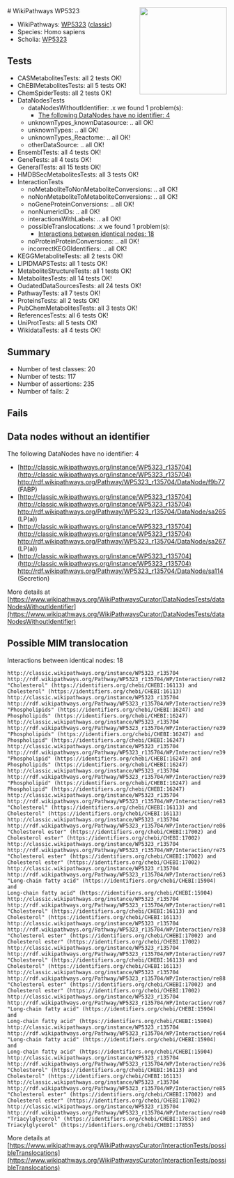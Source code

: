 <img style="float: right; width: 200px" src="https://upload.wikimedia.org/wikipedia/commons/thumb/8/83/Wplogo_with_text_500.png/640px-Wplogo_with_text_500.png" />
# WikiPathways WP5323

* WikiPathways: [WP5323](https://wikipathways.org/pathways/WP5323) ([classic](https://classic.wikipathways.org/instance/WP5323))
* Species: Homo sapiens
* Scholia: [WP5323](https://scholia.toolforge.org/wikipathways/WP5323)
## Tests
* CASMetabolitesTests: all 2 tests OK!
* ChEBIMetabolitesTests: all 5 tests OK!
* ChemSpiderTests: all 2 tests OK!
* DataNodesTests
    * dataNodesWithoutIdentifier: .x we found 1 problem(s):
        * [The following DataNodes have no identifier: 4](#d2d32fa3)
    * unknownTypes_knownDatasource: .. all OK!
    * unknownTypes: .. all OK!
    * unknownTypes_Reactome: .. all OK!
    * otherDataSource: .. all OK!
* EnsemblTests: all 4 tests OK!
* GeneTests: all 4 tests OK!
* GeneralTests: all 15 tests OK!
* HMDBSecMetabolitesTests: all 3 tests OK!
* InteractionTests
    * noMetaboliteToNonMetaboliteConversions: .. all OK!
    * noNonMetaboliteToMetaboliteConversions: .. all OK!
    * noGeneProteinConversions: .. all OK!
    * nonNumericIDs: .. all OK!
    * interactionsWithLabels: .. all OK!
    * possibleTranslocations: .x we found 1 problem(s):
        * [Interactions between identical nodes: 18](#661ebef2)
    * noProteinProteinConversions: .. all OK!
    * incorrectKEGGIdentifiers: .. all OK!
* KEGGMetaboliteTests: all 2 tests OK!
* LIPIDMAPSTests: all 1 tests OK!
* MetaboliteStructureTests: all 1 tests OK!
* MetabolitesTests: all 14 tests OK!
* OudatedDataSourcesTests: all 24 tests OK!
* PathwayTests: all 7 tests OK!
* ProteinsTests: all 2 tests OK!
* PubChemMetabolitesTests: all 3 tests OK!
* ReferencesTests: all 6 tests OK!
* UniProtTests: all 5 tests OK!
* WikidataTests: all 4 tests OK!


## Summary

* Number of test classes: 20
* Number of tests: 117
* Number of assertions: 235
* Number of fails: 2

## Fails

<a name="d2d32fa3" />

## Data nodes without an identifier

The following DataNodes have no identifier: 4

* [http://classic.wikipathways.org/instance/WP5323_r135704](http://classic.wikipathways.org/instance/WP5323_r135704) http://rdf.wikipathways.org/Pathway/WP5323_r135704/DataNode/f9b77 (FABP)
* [http://classic.wikipathways.org/instance/WP5323_r135704](http://classic.wikipathways.org/instance/WP5323_r135704) http://rdf.wikipathways.org/Pathway/WP5323_r135704/DataNode/sa265 (LP(a))
* [http://classic.wikipathways.org/instance/WP5323_r135704](http://classic.wikipathways.org/instance/WP5323_r135704) http://rdf.wikipathways.org/Pathway/WP5323_r135704/DataNode/sa267 (LP(a))
* [http://classic.wikipathways.org/instance/WP5323_r135704](http://classic.wikipathways.org/instance/WP5323_r135704) http://rdf.wikipathways.org/Pathway/WP5323_r135704/DataNode/sa114 (Secretion)


More details at [https://www.wikipathways.org/WikiPathwaysCurator/DataNodesTests/dataNodesWithoutIdentifier](https://www.wikipathways.org/WikiPathwaysCurator/DataNodesTests/dataNodesWithoutIdentifier)

<a name="661ebef2" />

## Possible MIM translocation

Interactions between identical nodes: 18
```
http://classic.wikipathways.org/instance/WP5323_r135704 http://rdf.wikipathways.org/Pathway/WP5323_r135704/WP/Interaction/re82 "Cholesterol" (https://identifiers.org/chebi/CHEBI:16113) and 
Cholesterol" (https://identifiers.org/chebi/CHEBI:16113)
http://classic.wikipathways.org/instance/WP5323_r135704 http://rdf.wikipathways.org/Pathway/WP5323_r135704/WP/Interaction/re39 "Phospholipids" (https://identifiers.org/chebi/CHEBI:16247) and 
Phospholipids" (https://identifiers.org/chebi/CHEBI:16247)
http://classic.wikipathways.org/instance/WP5323_r135704 http://rdf.wikipathways.org/Pathway/WP5323_r135704/WP/Interaction/re39 "Phospholipids" (https://identifiers.org/chebi/CHEBI:16247) and 
Phospholipid" (https://identifiers.org/chebi/CHEBI:16247)
http://classic.wikipathways.org/instance/WP5323_r135704 http://rdf.wikipathways.org/Pathway/WP5323_r135704/WP/Interaction/re39 "Phospholipid" (https://identifiers.org/chebi/CHEBI:16247) and 
Phospholipids" (https://identifiers.org/chebi/CHEBI:16247)
http://classic.wikipathways.org/instance/WP5323_r135704 http://rdf.wikipathways.org/Pathway/WP5323_r135704/WP/Interaction/re39 "Phospholipid" (https://identifiers.org/chebi/CHEBI:16247) and 
Phospholipid" (https://identifiers.org/chebi/CHEBI:16247)
http://classic.wikipathways.org/instance/WP5323_r135704 http://rdf.wikipathways.org/Pathway/WP5323_r135704/WP/Interaction/re83 "Cholesterol" (https://identifiers.org/chebi/CHEBI:16113) and 
Cholesterol" (https://identifiers.org/chebi/CHEBI:16113)
http://classic.wikipathways.org/instance/WP5323_r135704 http://rdf.wikipathways.org/Pathway/WP5323_r135704/WP/Interaction/re86 "Cholesterol ester" (https://identifiers.org/chebi/CHEBI:17002) and 
Cholesterol ester" (https://identifiers.org/chebi/CHEBI:17002)
http://classic.wikipathways.org/instance/WP5323_r135704 http://rdf.wikipathways.org/Pathway/WP5323_r135704/WP/Interaction/re75 "Cholesterol ester" (https://identifiers.org/chebi/CHEBI:17002) and 
Cholesterol ester" (https://identifiers.org/chebi/CHEBI:17002)
http://classic.wikipathways.org/instance/WP5323_r135704 http://rdf.wikipathways.org/Pathway/WP5323_r135704/WP/Interaction/re63 "Long-chain fatty acid" (https://identifiers.org/chebi/CHEBI:15904) and 
Long-chain fatty acid" (https://identifiers.org/chebi/CHEBI:15904)
http://classic.wikipathways.org/instance/WP5323_r135704 http://rdf.wikipathways.org/Pathway/WP5323_r135704/WP/Interaction/re81 "Cholesterol" (https://identifiers.org/chebi/CHEBI:16113) and 
Cholesterol" (https://identifiers.org/chebi/CHEBI:16113)
http://classic.wikipathways.org/instance/WP5323_r135704 http://rdf.wikipathways.org/Pathway/WP5323_r135704/WP/Interaction/re38 "Cholesterol ester" (https://identifiers.org/chebi/CHEBI:17002) and 
Cholesterol ester" (https://identifiers.org/chebi/CHEBI:17002)
http://classic.wikipathways.org/instance/WP5323_r135704 http://rdf.wikipathways.org/Pathway/WP5323_r135704/WP/Interaction/re97 "Cholesterol" (https://identifiers.org/chebi/CHEBI:16113) and 
Cholesterol" (https://identifiers.org/chebi/CHEBI:16113)
http://classic.wikipathways.org/instance/WP5323_r135704 http://rdf.wikipathways.org/Pathway/WP5323_r135704/WP/Interaction/re88 "Cholesterol ester" (https://identifiers.org/chebi/CHEBI:17002) and 
Cholesterol ester" (https://identifiers.org/chebi/CHEBI:17002)
http://classic.wikipathways.org/instance/WP5323_r135704 http://rdf.wikipathways.org/Pathway/WP5323_r135704/WP/Interaction/re67 "Long-chain fatty acid" (https://identifiers.org/chebi/CHEBI:15904) and 
Long-chain fatty acid" (https://identifiers.org/chebi/CHEBI:15904)
http://classic.wikipathways.org/instance/WP5323_r135704 http://rdf.wikipathways.org/Pathway/WP5323_r135704/WP/Interaction/re64 "Long-chain fatty acid" (https://identifiers.org/chebi/CHEBI:15904) and 
Long-chain fatty acid" (https://identifiers.org/chebi/CHEBI:15904)
http://classic.wikipathways.org/instance/WP5323_r135704 http://rdf.wikipathways.org/Pathway/WP5323_r135704/WP/Interaction/re36 "Cholesterol" (https://identifiers.org/chebi/CHEBI:16113) and 
Cholesterol" (https://identifiers.org/chebi/CHEBI:16113)
http://classic.wikipathways.org/instance/WP5323_r135704 http://rdf.wikipathways.org/Pathway/WP5323_r135704/WP/Interaction/re85 "Cholesterol ester" (https://identifiers.org/chebi/CHEBI:17002) and 
Cholesterol ester" (https://identifiers.org/chebi/CHEBI:17002)
http://classic.wikipathways.org/instance/WP5323_r135704 http://rdf.wikipathways.org/Pathway/WP5323_r135704/WP/Interaction/re40 "Triacylglycerol" (https://identifiers.org/chebi/CHEBI:17855) and 
Triacylglycerol" (https://identifiers.org/chebi/CHEBI:17855)
```

More details at [https://www.wikipathways.org/WikiPathwaysCurator/InteractionTests/possibleTranslocations](https://www.wikipathways.org/WikiPathwaysCurator/InteractionTests/possibleTranslocations)

